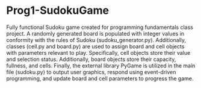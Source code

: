 # Prog1-SudokuGame
Fully functional Sudoku game created for programming fundamentals class project. A randomly generated board is populated with integer values in conformity with the rules of Sudoku (sudoku_generator.py). Additionally, classes (cell.py and board.py) are used to assign board and cell objects with parameters relevant to play. Specifically, cell objects store their value and selection status. Additionally, board objects store their capacity, fullness, and cells. Finally, the external library PyGame is utilized in the main file (sudoku.py) to output user graphics, respond using event-driven programming, and update board and cell parameters to progress the game.

